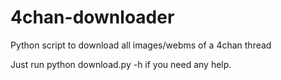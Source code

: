 4chan-downloader
================

Python script to download all images/webms of a 4chan thread

Just run
python download.py -h
if you need any help.
